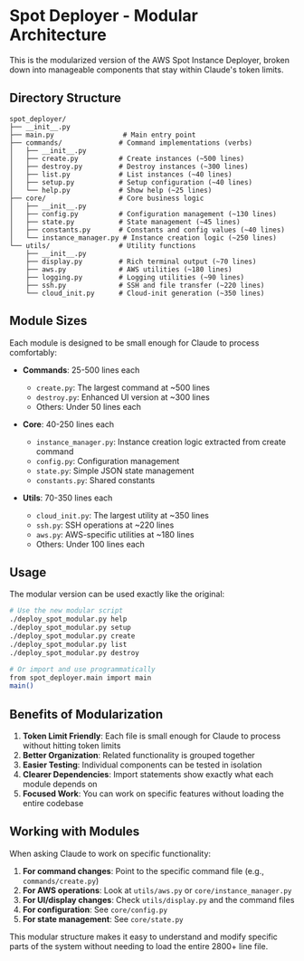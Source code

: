 # Spot Deployer - Modular Architecture

This is the modularized version of the AWS Spot Instance Deployer, broken down into manageable components that stay within Claude's token limits.

## Directory Structure

```
spot_deployer/
├── __init__.py
├── main.py                 # Main entry point
├── commands/              # Command implementations (verbs)
│   ├── __init__.py
│   ├── create.py          # Create instances (~500 lines)
│   ├── destroy.py         # Destroy instances (~300 lines)
│   ├── list.py            # List instances (~40 lines)
│   ├── setup.py           # Setup configuration (~40 lines)
│   └── help.py            # Show help (~25 lines)
├── core/                  # Core business logic
│   ├── __init__.py
│   ├── config.py          # Configuration management (~130 lines)
│   ├── state.py           # State management (~45 lines)
│   ├── constants.py       # Constants and config values (~40 lines)
│   └── instance_manager.py # Instance creation logic (~250 lines)
└── utils/                 # Utility functions
    ├── __init__.py
    ├── display.py         # Rich terminal output (~70 lines)
    ├── aws.py             # AWS utilities (~180 lines)
    ├── logging.py         # Logging utilities (~90 lines)
    ├── ssh.py             # SSH and file transfer (~220 lines)
    └── cloud_init.py      # Cloud-init generation (~350 lines)
```

## Module Sizes

Each module is designed to be small enough for Claude to process comfortably:

- **Commands**: 25-500 lines each
  - `create.py`: The largest command at ~500 lines
  - `destroy.py`: Enhanced UI version at ~300 lines
  - Others: Under 50 lines each

- **Core**: 40-250 lines each
  - `instance_manager.py`: Instance creation logic extracted from create command
  - `config.py`: Configuration management
  - `state.py`: Simple JSON state management
  - `constants.py`: Shared constants

- **Utils**: 70-350 lines each
  - `cloud_init.py`: The largest utility at ~350 lines
  - `ssh.py`: SSH operations at ~220 lines
  - `aws.py`: AWS-specific utilities at ~180 lines
  - Others: Under 100 lines each

## Usage

The modular version can be used exactly like the original:

```bash
# Use the new modular script
./deploy_spot_modular.py help
./deploy_spot_modular.py setup
./deploy_spot_modular.py create
./deploy_spot_modular.py list
./deploy_spot_modular.py destroy

# Or import and use programmatically
from spot_deployer.main import main
main()
```

## Benefits of Modularization

1. **Token Limit Friendly**: Each file is small enough for Claude to process without hitting token limits
2. **Better Organization**: Related functionality is grouped together
3. **Easier Testing**: Individual components can be tested in isolation
4. **Clearer Dependencies**: Import statements show exactly what each module depends on
5. **Focused Work**: You can work on specific features without loading the entire codebase

## Working with Modules

When asking Claude to work on specific functionality:

1. **For command changes**: Point to the specific command file (e.g., `commands/create.py`)
2. **For AWS operations**: Look at `utils/aws.py` or `core/instance_manager.py`
3. **For UI/display changes**: Check `utils/display.py` and the command files
4. **For configuration**: See `core/config.py`
5. **For state management**: See `core/state.py`

This modular structure makes it easy to understand and modify specific parts of the system without needing to load the entire 2800+ line file.